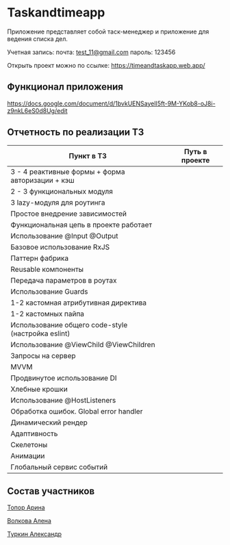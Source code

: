 # Taskandtimeapp

Приложение представляет собой таск-менеджер и приложение для ведения списка дел.

Учетная запись: почта: test_11@gmail.com пароль: 123456

Открыть проект можно по ссылке: https://timeandtaskapp.web.app/

## Функционал приложения

https://docs.google.com/document/d/1bvkUENSayelI5ft-9M-YKob8-oJ8i-z9nkL6eS0d8Ug/edit

## Отчетность по реализации ТЗ

| Пункт в ТЗ                                         | Путь в проекте |
| -------------------------------------------------- | -------------- |
| 3 - 4 реактивные формы + форма авторизации + кэш   |                |
| 2 - 3 функциональных модуля                        |                |
| 3 lazy-модуля для роутинга                         |                |
| Простое внедрение зависимостей                     |                |
| Функциональная цепь в проекте работает             |                |
| Использование @Input @Output                       |                |
| Базовое использование RxJS                         |                |
| Паттерн фабрика                                    |                |
| Reusable компоненты                                |                |
| Передача параметров в роутах                       |                |
| Использование Guards                               |                |
| 1-2 кастомная атрибутивная директива               |                |
| 1-2 кастомных пайпа                                |                |
| Использование общего code-style (настройка eslint) |                |
| Использование @ViewChild @ViewChildren             |                |
| Запросы на сервер                                  |                |
| MVVM                                               |                |
| Продвинутое использование DI                       |                |
| Хлебные крошки                                     |                |
| Использование @HostListeners                       |                |
| Обработка ошибок. Global error handler             |                |
| Динамический рендер                                |                |
| Адаптивность                                       |                |
| Скелетоны                                          |                |
| Анимации                                           |                |
| Глобальный сервис событий                          |                |

## Состав участников

[Топор Арина](https://github.com/ArinaTopor)

[Волкова Алена](https://github.com/nenichv)

[Туркин Александр](https://github.com/Profitro1ka)
